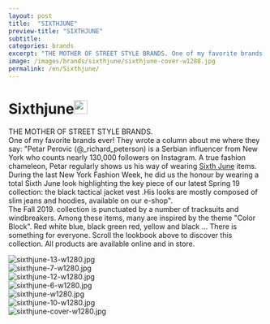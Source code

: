 ```yaml
---
layout: post
title:  "SIXTHJUNE"
preview-title: "SIXTHJUNE"
subtitle:
categories: brands
excerpt: "THE MOTHER OF STREET STYLE BRANDS. One of my favorite brands ever!" 
image: /images/brands/sixthjune/sixthjune-cover-w1280.jpg
permalink: /en/Sixthjune/
---
```


<div class="dark-grey-bg">
    <div class="container">
        <div class="row">
            <div class="col section ft-white ft-300">
                <h1 class="white-color">Sixthjune<img class="space" src="{{ '/assets/images/aquarius.png' | prepend: SourceUrl }}" width="27"></h1>
                <p>THE MOTHER OF STREET STYLE BRANDS.<br>
                One of my favorite brands ever! They wrote a column about me where they say: "Petar Perovic (@_richard_peterson) is a Serbian influencer from New York who counts nearly 130,000 followers on Instagram. A true fashion chameleon, Petar regularly shows us his way of wearing <a class="red ft-400" href="https://instagram.com/sixthjune?utm_source=ig_profile_share&igshid=11yomfqo84g56/" target="_blank">Sixth June</a> items. During the last New York Fashion Week, he did us the honour by wearing a total Sixth June look highlighting the key piece of our latest Spring 19 collection: the black tactical jacket vest .His looks are mostly composed of slim jeans and hoodies, available on our e-shop".<br>
                The Fall 2019. collection is punctuated by a number of tracksuits and windbreakers. Among these items, many are inspired by the theme "Color Block". Red white blue, black green red, yellow and black ... There is something for everyone. Scroll the lookbook above to discover this collection. All products are available online and in store.</p>  
            </div>
        </div>
    </div>
    <div class="post-gallery">
        <div class="container">
            <div class="row">
                <div class="col-md-6">
                    <img src="{{ '/images/brands/sixthjune/sixthjune-13-w1280.jpg' | prepend: SourceUrl }}" alt="sixthjune-13-w1280.jpg">
                </div>
                <div class="col-md-6">
                    <img src="{{ '/images/brands/sixthjune/sixthjune-7-w1280.jpg' | prepend: SourceUrl }}" alt="sixthjune-7-w1280.jpg">
                </div>
            </div>
            <div class="row">
                <div class="col-md-6">
                    <img src="{{ '/images/brands/sixthjune/sixthjune-12-w1280.jpg' | prepend: SourceUrl }}" alt="sixthjune-12-w1280.jpg">
                </div>
                <div class="col-md-6">
                    <img src="{{ '/images/brands/sixthjune/sixthjune-6-w1280.jpg' | prepend: SourceUrl }}" alt="sixthjune-6-w1280.jpg">
                </div>
            </div>
            <div class="row">
                <div class="col">
                    <img src="{{ '/images/brands/sixthjune/sixthjune-w1280.jpg' | prepend: SourceUrl }}" alt="sixthjune-w1280.jpg">
                </div>
            </div>
            <div class="row">
                <div class="col-md-6">
                    <img src="{{ '/images/brands/sixthjune/sixthjune-10-w1280.jpg' | prepend: SourceUrl }}" alt="sixthjune-10-w1280.jpg">
                </div>
                <div class="col-md-6">
                    <img src="{{ '/images/brands/sixthjune/sixthjune-cover-w1280.jpg' | prepend: SourceUrl }}" alt="sixthjune-cover-w1280.jpg">
                </div>
            </div>
        </div>
    </div>
</div>